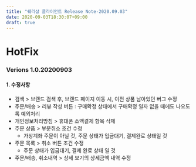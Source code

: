 ```yaml
---
title: "쉐리샵 클라이언트 Release Note-2020.09.03"
date: 2020-09-03T18:30:07+09:00
draft: true
---
```


# HotFix
### Verions 1.0.20200903
#### 1. 수정사항
  * 검색 > 브랜드 검색 후, 브랜드 페이지 이동 시, 이전 상품 남아있던 버그 수정
  * 주문/배송 > 리뷰 작성 버튼 : 구매확정 상태에서 구매확정 일자 없을 때에도 나오도록 예외처리
  * 개인정보처리방침 > 휴대폰 소액결제 항목 삭제
  * 주문 상품 > 부분취소 조건 수정
    - 가상계좌 주문이 아닐 것, 주문 상태가 입금대기, 결제완료 상태일 것
  * 주문 목록 >  취소 버튼 조건 수정
    - 주문 상태가 입금대기, 결제 완료 상태 일 것
  * 주문/배송, 취소내역 > 상세 보기의 상세금액 내역 수정
